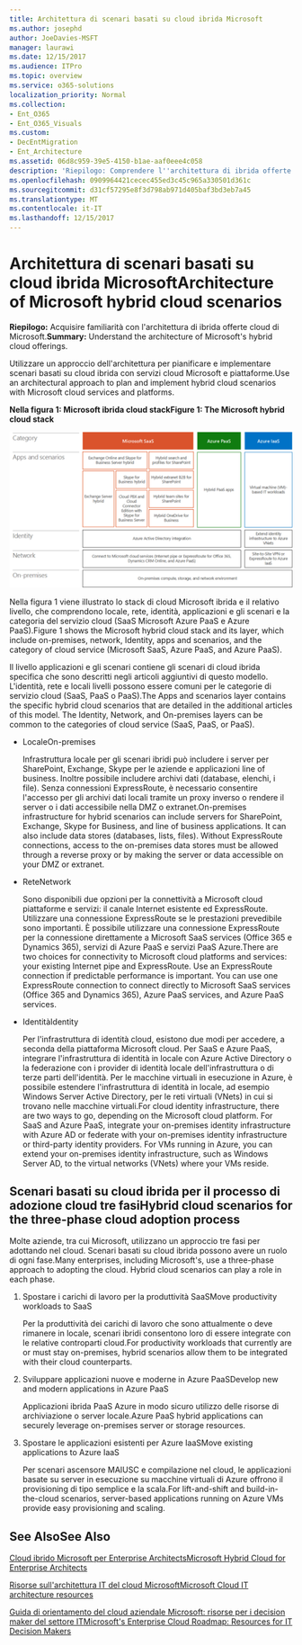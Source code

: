 ```yaml
---
title: Architettura di scenari basati su cloud ibrida Microsoft
ms.author: josephd
author: JoeDavies-MSFT
manager: laurawi
ms.date: 12/15/2017
ms.audience: ITPro
ms.topic: overview
ms.service: o365-solutions
localization_priority: Normal
ms.collection:
- Ent_O365
- Ent_O365_Visuals
ms.custom:
- DecEntMigration
- Ent_Architecture
ms.assetid: 06d8c959-39e5-4150-b1ae-aaf0eee4c058
description: 'Riepilogo: Comprendere l''architettura di ibrida offerte cloud di Microsoft.'
ms.openlocfilehash: 0909964421cecec455ed3c45c965a330501d361c
ms.sourcegitcommit: d31cf57295e8f3d798ab971d405baf3bd3eb7a45
ms.translationtype: MT
ms.contentlocale: it-IT
ms.lasthandoff: 12/15/2017
---
```

# <a name="architecture-of-microsoft-hybrid-cloud-scenarios"></a><span data-ttu-id="36469-103">Architettura di scenari basati su cloud ibrida Microsoft</span><span class="sxs-lookup"><span data-stu-id="36469-103">Architecture of Microsoft hybrid cloud scenarios</span></span>

 <span data-ttu-id="36469-104">**Riepilogo:** Acquisire familiarità con l'architettura di ibrida offerte cloud di Microsoft.</span><span class="sxs-lookup"><span data-stu-id="36469-104">**Summary:** Understand the architecture of Microsoft's hybrid cloud offerings.</span></span>
  
<span data-ttu-id="36469-105">Utilizzare un approccio dell'architettura per pianificare e implementare scenari basati su cloud ibrida con servizi cloud Microsoft e piattaforme.</span><span class="sxs-lookup"><span data-stu-id="36469-105">Use an architectural approach to plan and implement hybrid cloud scenarios with Microsoft cloud services and platforms.</span></span>
  
<span data-ttu-id="36469-106">**Nella figura 1: Microsoft ibrida cloud stack**</span><span class="sxs-lookup"><span data-stu-id="36469-106">**Figure 1: The Microsoft hybrid cloud stack**</span></span>

![Stack cloud ibrido Microsoft](images/Hybrid_Poster/Hybrid_Cloud_Stack.png)
  
<span data-ttu-id="36469-108">Nella figura 1 viene illustrato lo stack di cloud Microsoft ibrida e il relativo livello, che comprendono locale, rete, identità, applicazioni e gli scenari e la categoria del servizio cloud (SaaS Microsoft Azure PaaS e Azure PaaS).</span><span class="sxs-lookup"><span data-stu-id="36469-108">Figure 1 shows the Microsoft hybrid cloud stack and its layer, which include on-premises, network, Identity, apps and scenarios, and the category of cloud service (Microsoft SaaS, Azure PaaS, and Azure PaaS).</span></span>
  
<span data-ttu-id="36469-p101">Il livello applicazioni e gli scenari contiene gli scenari di cloud ibrida specifica che sono descritti negli articoli aggiuntivi di questo modello. L'identità, rete e locali livelli possono essere comuni per le categorie di servizio cloud (SaaS, PaaS o PaaS).</span><span class="sxs-lookup"><span data-stu-id="36469-p101">The Apps and scenarios layer contains the specific hybrid cloud scenarios that are detailed in the additional articles of this model. The Identity, Network, and On-premises layers can be common to the categories of cloud service (SaaS, PaaS, or PaaS).</span></span>
  
- <span data-ttu-id="36469-111">Locale</span><span class="sxs-lookup"><span data-stu-id="36469-111">On-premises</span></span>
    
    <span data-ttu-id="36469-p102">Infrastruttura locale per gli scenari ibridi può includere i server per SharePoint, Exchange, Skype per le aziende e applicazioni line of business. Inoltre possibile includere archivi dati (database, elenchi, i file). Senza connessioni ExpressRoute, è necessario consentire l'accesso per gli archivi dati locali tramite un proxy inverso o rendere il server o i dati accessibile nella DMZ o extranet.</span><span class="sxs-lookup"><span data-stu-id="36469-p102">On-premises infrastructure for hybrid scenarios can include servers for SharePoint, Exchange, Skype for Business, and line of business applications. It can also include data stores (databases, lists, files). Without ExpressRoute connections, access to the on-premises data stores must be allowed through a reverse proxy or by making the server or data accessible on your DMZ or extranet.</span></span>
    
- <span data-ttu-id="36469-115">Rete</span><span class="sxs-lookup"><span data-stu-id="36469-115">Network</span></span>
    
    <span data-ttu-id="36469-p103">Sono disponibili due opzioni per la connettività a Microsoft cloud piattaforme e servizi: il canale Internet esistente ed ExpressRoute. Utilizzare una connessione ExpressRoute se le prestazioni prevedibile sono importanti. È possibile utilizzare una connessione ExpressRoute per la connessione direttamente a Microsoft SaaS services (Office 365 e Dynamics 365), servizi di Azure PaaS e servizi PaaS Azure.</span><span class="sxs-lookup"><span data-stu-id="36469-p103">There are two choices for connectivity to Microsoft cloud platforms and services: your existing Internet pipe and ExpressRoute. Use an ExpressRoute connection if predictable performance is important. You can use one ExpressRoute connection to connect directly to Microsoft SaaS services (Office 365 and Dynamics 365), Azure PaaS services, and Azure PaaS services.</span></span>
    
- <span data-ttu-id="36469-119">Identità</span><span class="sxs-lookup"><span data-stu-id="36469-119">Identity</span></span>
    
    <span data-ttu-id="36469-p104">Per l'infrastruttura di identità cloud, esistono due modi per accedere, a seconda della piattaforma Microsoft cloud. Per SaaS e Azure PaaS, integrare l'infrastruttura di identità in locale con Azure Active Directory o la federazione con i provider di identità locale dell'infrastruttura o di terze parti dell'identità. Per le macchine virtuali in esecuzione in Azure, è possibile estendere l'infrastruttura di identità in locale, ad esempio Windows Server Active Directory, per le reti virtuali (VNets) in cui si trovano nelle macchine virtuali.</span><span class="sxs-lookup"><span data-stu-id="36469-p104">For cloud identity infrastructure, there are two ways to go, depending on the Microsoft cloud platform. For SaaS and Azure PaaS, integrate your on-premises identity infrastructure with Azure AD or federate with your on-premises identity infrastructure or third-party identity providers. For VMs running in Azure, you can extend your on-premises identity infrastructure, such as Windows Server AD, to the virtual networks (VNets) where your VMs reside.</span></span>
    
## <a name="hybrid-cloud-scenarios-for-the-three-phase-cloud-adoption-process"></a><span data-ttu-id="36469-123">Scenari basati su cloud ibrida per il processo di adozione cloud tre fasi</span><span class="sxs-lookup"><span data-stu-id="36469-123">Hybrid cloud scenarios for the three-phase cloud adoption process</span></span>

<span data-ttu-id="36469-p105">Molte aziende, tra cui Microsoft, utilizzano un approccio tre fasi per adottando nel cloud. Scenari basati su cloud ibrida possono avere un ruolo di ogni fase.</span><span class="sxs-lookup"><span data-stu-id="36469-p105">Many enterprises, including Microsoft's, use a three-phase approach to adopting the cloud. Hybrid cloud scenarios can play a role in each phase.</span></span>
  
1. <span data-ttu-id="36469-126">Spostare i carichi di lavoro per la produttività SaaS</span><span class="sxs-lookup"><span data-stu-id="36469-126">Move productivity workloads to SaaS</span></span>
    
    <span data-ttu-id="36469-127">Per la produttività dei carichi di lavoro che sono attualmente o deve rimanere in locale, scenari ibridi consentono loro di essere integrate con le relative controparti cloud.</span><span class="sxs-lookup"><span data-stu-id="36469-127">For productivity workloads that currently are or must stay on-premises, hybrid scenarios allow them to be integrated with their cloud counterparts.</span></span>
    
2. <span data-ttu-id="36469-128">Sviluppare applicazioni nuove e moderne in Azure PaaS</span><span class="sxs-lookup"><span data-stu-id="36469-128">Develop new and modern applications in Azure PaaS</span></span>
    
    <span data-ttu-id="36469-129">Applicazioni ibrida PaaS Azure in modo sicuro utilizzo delle risorse di archiviazione o server locale.</span><span class="sxs-lookup"><span data-stu-id="36469-129">Azure PaaS hybrid applications can securely leverage on-premises server or storage resources.</span></span>
    
3. <span data-ttu-id="36469-130">Spostare le applicazioni esistenti per Azure IaaS</span><span class="sxs-lookup"><span data-stu-id="36469-130">Move existing applications to Azure IaaS</span></span>
    
    <span data-ttu-id="36469-131">Per scenari ascensore MAIUSC e compilazione nel cloud, le applicazioni basate su server in esecuzione su macchine virtuali di Azure offrono il provisioning di tipo semplice e la scala.</span><span class="sxs-lookup"><span data-stu-id="36469-131">For lift-and-shift and build-in-the-cloud scenarios, server-based applications running on Azure VMs provide easy provisioning and scaling.</span></span>
    
## <a name="see-also"></a><span data-ttu-id="36469-132">See Also</span><span class="sxs-lookup"><span data-stu-id="36469-132">See Also</span></span>

[<span data-ttu-id="36469-133">Cloud ibrido Microsoft per Enterprise Architects</span><span class="sxs-lookup"><span data-stu-id="36469-133">Microsoft Hybrid Cloud for Enterprise Architects</span></span>](microsoft-hybrid-cloud-for-enterprise-architects.md)
  
[<span data-ttu-id="36469-134">Risorse sull'architettura IT del cloud Microsoft</span><span class="sxs-lookup"><span data-stu-id="36469-134">Microsoft Cloud IT architecture resources</span></span>](microsoft-cloud-it-architecture-resources.md)

[<span data-ttu-id="36469-135">Guida di orientamento del cloud aziendale Microsoft: risorse per i decision maker del settore IT</span><span class="sxs-lookup"><span data-stu-id="36469-135">Microsoft's Enterprise Cloud Roadmap: Resources for IT Decision Makers</span></span>](https://sway.com/FJ2xsyWtkJc2taRD)



